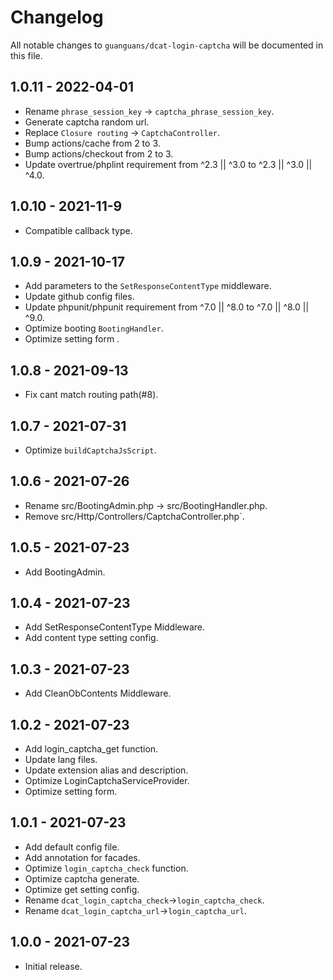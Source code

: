 # Changelog

All notable changes to `guanguans/dcat-login-captcha` will be documented in this file.

## 1.0.11 - 2022-04-01

* Rename `phrase_session_key` -> `captcha_phrase_session_key`.
* Generate captcha random url.
* Replace `Closure routing` -> `CaptchaController`.
* Bump actions/cache from 2 to 3.
* Bump actions/checkout from 2 to 3.
* Update overtrue/phplint requirement from ^2.3 || ^3.0 to ^2.3 || ^3.0 || ^4.0.

## 1.0.10 - 2021-11-9

* Compatible callback type.

## 1.0.9 - 2021-10-17

* Add parameters to the `SetResponseContentType` middleware.
* Update github config files.
* Update phpunit/phpunit requirement from ^7.0 || ^8.0 to ^7.0 || ^8.0 || ^9.0.
* Optimize booting `BootingHandler`.
* Optimize setting form .

## 1.0.8 - 2021-09-13

* Fix cant match routing path(#8).

## 1.0.7 - 2021-07-31

* Optimize `buildCaptchaJsScript`.

## 1.0.6 - 2021-07-26

* Rename src/BootingAdmin.php -> src/BootingHandler.php.
* Remove src/Http/Controllers/CaptchaController.php`.

## 1.0.5 - 2021-07-23

* Add BootingAdmin.

## 1.0.4 - 2021-07-23

* Add SetResponseContentType Middleware.
* Add content type setting config.

## 1.0.3 - 2021-07-23

* Add CleanObContents Middleware.

## 1.0.2 - 2021-07-23

* Add login_captcha_get function.
* Update lang files.
* Update extension alias and description.
* Optimize LoginCaptchaServiceProvider.
* Optimize setting form.

## 1.0.1 - 2021-07-23

* Add default config file.
* Add annotation for facades.
* Optimize `login_captcha_check` function.
* Optimize captcha generate.
* Optimize get setting config.
* Rename `dcat_login_captcha_check`->`login_captcha_check`.
* Rename `dcat_login_captcha_url`->`login_captcha_url`.

## 1.0.0 - 2021-07-23

* Initial release.
